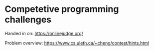 # Competetive programming challenges

Handed in on:  <https://onlinejudge.org/>

Problem overview:  <https://www.cs.uleth.ca/~cheng/contest/hints.html> 